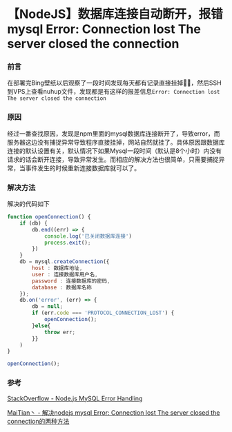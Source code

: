 # 【NodeJS】数据库连接自动断开，报错mysql Error: Connection lost The server closed the connection

### 前言

在部署完Bing壁纸以后观察了一段时间发现每天都有记录直接挂掉🤦‍♀️，然后SSH到VPS上查看nuhup文件，发现都是有这样的报差信息`Error: Connection lost The server closed the connection`

### 原因

经过一番查找原因，发现是npm里面的mysql数据库连接断开了，导致error，而服务器这边没有捕捉异常导致程序直接挂掉，网站自然就挂了。具体原因跟数据库连接的默认设置有关，默认情况下如果Mysql一段时间（默认是8个小时）内没有请求的话会断开连接，导致异常发生。而相应的解决方法也很简单，只需要捕捉异常，当事件发生的时候重新连接数据库就可以了。

### 解决方法

解决的代码如下

```javascript
function openConnection() {
    if (db) {
        db.end((err) => {
            console.log('已关闭数据库连接')
            process.exit();
        })
    }
    db = mysql.createConnection({
        host : 数据库地址,
        user : 连接数据库用户名,
        password : 连接数据库的密码,
        database : 数据库名称
    });
    db.on('error', (err) => {
        db = null;
        if (err.code === 'PROTOCOL_CONNECTION_LOST') {
            openConnection();
        }else{
            throw err;
        }}
    )
}

openConnection();
```



### 参考

[StackOverflow - Node.js MySQL Error Handling](https://stackoverflow.com/questions/40141332/node-js-mysql-error-handling)

[MaiTian丶 - 解决nodejs mysql Error: Connection lost The server closed the connection的两种方法](https://blog.csdn.net/wb_001/article/details/79000522)

